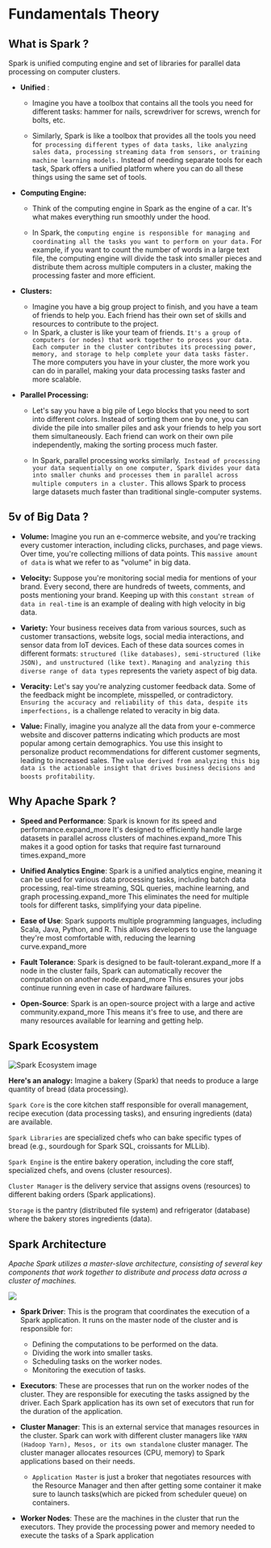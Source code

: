 # Fundamentals Theory

## What is Spark ?
Spark is unified computing engine and set of libraries for parallel data processing on computer clusters.

- **Unified** : 
    - Imagine you have a toolbox that contains all the tools you need for different tasks: hammer for nails, screwdriver for screws, wrench for bolts, etc. 

    - Similarly, Spark is like a toolbox that provides all the tools you need for` processing different types of data tasks, like analyzing sales data, processing streaming data from sensors, or training machine learning models.` Instead of needing separate tools for each task, Spark offers a unified platform where you can do all these things using the same set of tools.

- **Computing Engine:** 
    - Think of the computing engine in Spark as the engine of a car. It's what makes everything run smoothly under the hood. 

    - In Spark, the `computing engine is responsible for managing and coordinating all the tasks you want to perform on your data.` For example, if you want to count the number of words in a large text file, the computing engine will divide the task into smaller pieces and distribute them across multiple computers in a cluster, making the processing faster and more efficient.

- **Clusters:** 
    - Imagine you have a big group project to finish, and you have a team of friends to help you. Each friend has their own set of skills and resources to contribute to the project. 
    - In Spark, a cluster is like your team of friends. `It's a group of computers (or nodes) that work together to process your data. Each computer in the cluster contributes its processing power, memory, and storage to help complete your data tasks faster.` The more computers you have in your cluster, the more work you can do in parallel, making your data processing tasks faster and more scalable.

- **Parallel Processing:** 
    - Let's say you have a big pile of Lego blocks that you need to sort into different colors. Instead of sorting them one by one, you can divide the pile into smaller piles and ask your friends to help you sort them simultaneously. Each friend can work on their own pile independently, making the sorting process much faster. 

    - In Spark, parallel processing works similarly.` Instead of processing your data sequentially on one computer, Spark divides your data into smaller chunks and processes them in parallel across multiple computers in a cluster.` This allows Spark to process large datasets much faster than traditional single-computer systems.

## 5v of Big Data ?
- **Volume:** Imagine you run an e-commerce website, and you're tracking every customer interaction, including clicks, purchases, and page views. Over time, you're collecting millions of data points. This `massive amount of data` is what we refer to as "volume" in big data.

- **Velocity:** Suppose you're monitoring social media for mentions of your brand. Every second, there are hundreds of tweets, comments, and posts mentioning your brand. Keeping up with this `constant stream of data in real-time` is an example of dealing with high velocity in big data.

- **Variety:** Your business receives data from various sources, such as customer transactions, website logs, social media interactions, and sensor data from IoT devices. Each of these data sources comes in different formats: `structured (like databases), semi-structured (like JSON), and unstructured (like text).` `Managing and analyzing this diverse range of data types` represents the variety aspect of big data.

- **Veracity:** Let's say you're analyzing customer feedback data. Some of the feedback might be incomplete, misspelled, or contradictory. `Ensuring the accuracy and reliability of this data, despite its imperfections,` is a challenge related to veracity in big data.

- **Value:** Finally, imagine you analyze all the data from your e-commerce website and discover patterns indicating which products are most popular among certain demographics. You use this insight to personalize product recommendations for different customer segments, leading to increased sales. The `value derived from analyzing this big data is the actionable insight that drives business decisions and boosts profitability`.

## Why Apache Spark ?

- **Speed and Performance**: Spark is known for its speed and performance.expand_more It's designed to efficiently handle large datasets in parallel across clusters of machines.expand_more This makes it a good option for tasks that require fast turnaround times.expand_more

- **Unified Analytics Engine**: Spark is a unified analytics engine, meaning it can be used for various data processing tasks, including batch data processing, real-time streaming, SQL queries, machine learning, and graph processing.expand_more This eliminates the need for multiple tools for different tasks, simplifying your data pipeline.

- **Ease of Use**: Spark supports multiple programming languages, including Scala, Java, Python, and R. This allows developers to use the language they're most comfortable with, reducing the learning curve.expand_more

- **Fault Tolerance**: Spark is designed to be fault-tolerant.expand_more If a node in the cluster fails, Spark can automatically recover the computation on another node.expand_more This ensures your jobs continue running even in case of hardware failures.

- **Open-Source**: Spark is an open-source project with a large and active community.expand_more This means it's free to use, and there are many resources available for learning and getting help.


## Spark Ecosystem

![Spark Ecosystem image](https://miro.medium.com/v2/resize:fit:828/format:webp/1*UsRTz2Xlz6hnhj5cWnCtcQ.png)

**Here's an analogy:** Imagine a bakery (Spark) that needs to produce a large quantity of bread (data processing).

``Spark Core`` is the core kitchen staff responsible for overall management, recipe execution (data processing tasks), and ensuring ingredients (data) are available.

``Spark Libraries`` are specialized chefs who can bake specific types of bread (e.g., sourdough for Spark SQL, croissants for MLLib).

``Spark Engine`` is the entire bakery operation, including the core staff, specialized chefs, and ovens (cluster resources).

``Cluster Manager`` is the delivery service that assigns ovens (resources) to different baking orders (Spark applications).

``Storage`` is the pantry (distributed file system) and refrigerator (database) where the bakery stores ingredients (data).

## Spark Architecture

*Apache Spark utilizes a master-slave architecture, consisting of several key components that work together to distribute and process data across a cluster of machines.*

![](https://www.cloudduggu.com/spark/architecture/spark-execution.png)

- **Spark Driver**: This is the program that coordinates the execution of a Spark application. It runs on the master node of the cluster and is responsible for:

    - Defining the computations to be performed on the data.
    - Dividing the work into smaller tasks.
    - Scheduling tasks on the worker nodes.
    - Monitoring the execution of tasks.

- **Executors**: These are processes that run on the worker nodes of the cluster. They are responsible for executing the tasks assigned by the driver. Each Spark application has its own set of executors that run for the duration of the application.

- **Cluster Manager**: This is an external service that manages resources in the cluster. Spark can work with different cluster managers like `YARN (Hadoop Yarn), Mesos, or its own standalone` cluster manager. The cluster manager allocates resources (CPU, memory) to Spark applications based on their needs.

    - `Application Master` is just a broker that negotiates resources with the Resource Manager and then after getting some container it make sure to launch tasks(which are picked from scheduler queue) on containers.

- **Worker Nodes**: These are the machines in the cluster that run the executors. They provide the processing power and memory needed to execute the tasks of a Spark application


